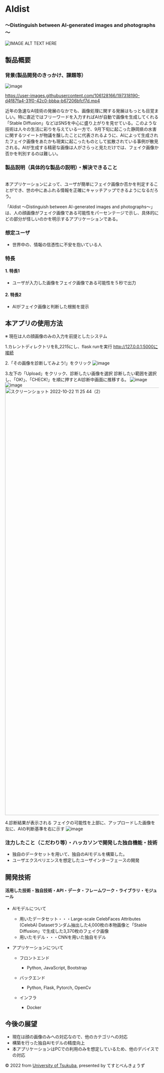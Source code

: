 # AIdist
### ～Distinguish between AI-generated images and photographs～

![IMAGE ALT TEXT HERE](https://user-images.githubusercontent.com/106128166/197309294-6b473a1f-deec-4a2a-9bbf-8a513652fd9d.png)


## 製品概要
### 背景(製品開発のきっかけ、課題等）
![image](https://user-images.githubusercontent.com/106128166/197311484-07f9cbfd-e465-4469-98d7-85377f4f7445.png)



https://user-images.githubusercontent.com/106128166/197318190-d4f87fa4-31f0-42c0-bbba-b67206bfcf7d.mp4




近年の急速なAI技術の発展のなかでも、画像処理に関する発展はもっとも目覚ましい。特に直近ではフリーワードを入力すればAIが自動で画像を生成してくれる「Stable Diffusion」などはSNSを中心に盛り上がりを見せている。このような技術は人々の生活に彩りを与えている一方で、9月下旬に起こった静岡県の水害に関するツイートが物議を醸したことに代表されるように、AIによって生成されたフェイク画像をあたかも現実に起こったものとして拡散されている事例が散見される。AIが生成する精密な画像は人がさらっと見ただけでは、フェイク画像か否かを判別するのは難しい。

### 製品説明（具体的な製品の説明）・解決できること
<br>本アプリケーションによって、ユーザが簡単にフェイク画像か否かを判定することができ、世の中にあふれる情報を正確にキャッチアップできるようになるだろう。

「AIdist ～Distinguish between AI-generated images and photographs～」は、人の顔画像がフェイク画像である可能性をパーセンテージで示し、具体的にどの部分が怪しいのかを明示するアプリケーションである。
### 想定ユーザ
- 世界中の、情報の信憑性に不安を抱いている人

### 特長
#### 1. 特長1
- ユーザが入力した画像をフェイク画像である可能性を５秒で出力
#### 2. 特長2
- AIがフェイク画像と判断した根拠を提示

## 本アプリの使用方法

※ 現在は人の顔画像のみの入力を前提としたシステム

1.カレントディレクトリをB_2215にし、flask runを実行
http://127.0.0.1:5000に接続

2.「その画像を診断してみよう!」をクリック
![image](https://user-images.githubusercontent.com/106128166/197315700-3f2cb0dc-af20-4e37-804a-a6dbfc721de2.png)



3.左下の「Upload」をクリック、診断したい画像を選択
診断したい範囲を選択し、「OK!」、「CHECK!」を順に押すとAI診断中画面に推移する。
![image](https://user-images.githubusercontent.com/106128166/197314868-c7a7506e-2663-4dc4-91bb-a2132926a758.png)
![image](https://user-images.githubusercontent.com/106128166/197314991-e9bb0220-485b-4eb1-900d-204ea697e147.png)
<img width="1400" alt="スクリーンショット 2022-10-22 11 25 44（2）" src="https://user-images.githubusercontent.com/106128166/197315096-c952eac2-69f9-4a25-8826-fd9b4f420abc.png">

4.診断結果が表示される
フェイクの可能性を上部に、アップロードした画像を左に、AIの判断基準を右に示す
![image](https://user-images.githubusercontent.com/106128166/197315621-bd5ae74e-dcc7-4b67-b6cb-0964b5981ba7.png)


### 注力したこと（こだわり等）・ハッカソンで開発した独自機能・技術
- 独自のデータセットを用いて、独自のAIモデルを構築した。
- ユーザエクスペリエンスを想定したユーザインターフェースの開発


## 開発技術
#### 活用した技術・独自技術・API・データ・フレームワーク・ライブラリ・モジュール
- AIモデルについて
    - 用いたデータセット・・・Large-scale CelebFaces Attributes (CelebA) Datasetランダム抽出した4,000枚の本物画像と「Stable Diffusion」で生成した3,370枚のフェイク画像
    - 用いたモデル・・・CNNを用いた独自モデル

- アプリケーションについて
    - フロントエンド
        - Python, JavaScript, Bootstrap

    - バックエンド
        - Python, Flask, Pytorch, OpenCv

    - インフラ
        - Docker



## 今後の展望
- 現在は顔の画像のみへの対応なので、他のカテゴリへの対応
- 構築を行った独自AIモデルの精度向上
- 本アプリケーションはPCでの利用のみを想定しているため、他のデバイスでの対応


© 2022 from [University of Tsukuba](https://www.tsukuba.ac.jp/), presented by てすとべんきょうず
